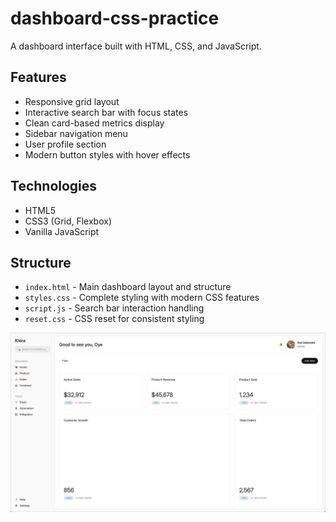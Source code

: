# dashboard-css-practice

A dashboard interface built with HTML, CSS, and JavaScript.

## Features
- Responsive grid layout
- Interactive search bar with focus states
- Clean card-based metrics display
- Sidebar navigation menu
- User profile section
- Modern button styles with hover effects

## Technologies
- HTML5
- CSS3 (Grid, Flexbox)
- Vanilla JavaScript

## Structure
- `index.html` - Main dashboard layout and structure
- `styles.css` - Complete styling with modern CSS features
- `script.js` - Search bar interaction handling
- `reset.css` - CSS reset for consistent styling


![Screenshot of the application](images/screenshot.png)
